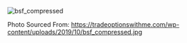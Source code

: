 ![bsf_compressed](https://user-images.githubusercontent.com/66035537/201233085-6d2501c2-919e-422b-8e76-9a1068f13d3c.jpg)

Photo Sourced From: https://tradeoptionswithme.com/wp-content/uploads/2019/10/bsf_compressed.jpg
